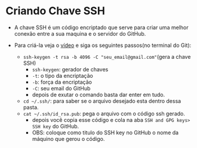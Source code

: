 # Criando Chave SSH

* A chave SSH é um código encriptado que serve para criar uma melhor conexão entre a sua maquina e o servidor do GitHub.

* Para criá-la veja o [vídeo](https://app.rocketseat.com.br/node/o-guia-estelar-de-git-hub) e siga os seguintes passos(no terminal do Git):
    - `ssh-keygen -t rsa -b 4096 -C "seu_email@gmail.com"`(gera a chave SSH)
        - `ssh-keygen`: gerador de chaves
        - `-t`: o tipo da encriptação
        - `-b`: força da encriptação
        - `-C`: seu email do GitHub
        - depois de exutar o comando basta dar enter em tudo.
    - `cd ~/.ssh/`: para saber se o arquivo desejado esta dentro dessa pasta. 
    - `cat ~/.ssh/id_rsa.pub`: pega o arquivo com o código ssh gerado.
        - depois você copia esse código e cola na aba `SSH and GPG keys> SSH key` do GitHub.
        - OBS: coloque como titulo do SSH key no GitHub o nome da máquino que gerou o código. 